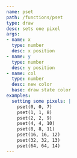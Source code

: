 ```yaml
---
name: pset
path: /functions/pset
type: draw
desc: sets one pixel
args:
- name: x
  type: number
  desc: x position
- name: y
  type: number
  desc: y position
- name: col
  type: number
  desc: new color
  base: draw state color
examples:
  setting some pixels: |
    pset(0, 0, 7)
    pset(1, 1, 8)
    pset(2, 2, 9)
    pset(4, 4, 10)
    pset(8, 8, 11)
    pset(16, 16, 12)
    pset(32, 32, 13)
    pset(64, 64, 14)
---
```


